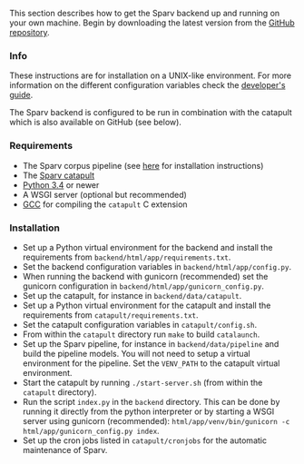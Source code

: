 
This section describes how to get the Sparv backend up and running on your own machine.
Begin by downloading the latest version from the [GitHub repository](https://github.com/spraakbanken/sparv-backend).


### Info

These instructions are for installation on a UNIX-like environment.
For more information on the different configuration variables check the [developer's guide](/en/tools/sparv/pipeline/technical-documentation).

The Sparv backend is configured to be run in combination with the catapult which is also available on GitHub (see below).

### Requirements

* The Sparv corpus pipeline (see [here](/en/tools/sparv/pipeline/installation) for installation instructions)
* The [Sparv catapult](https://github.com/spraakbanken/sparv-catapult)
* [Python 3.4](http://python.org/) or newer
* A WSGI server (optional but recommended)
* [GCC](http://gcc.gnu.org/install) for compiling the `catapult` C extension

### Installation

* Set up a Python virtual environment for the backend and install the requirements from `backend/html/app/requirements.txt`.
* Set the backend configuration variables in `backend/html/app/config.py`.
* When running the backend with gunicorn (recommended) set the gunicorn
  configuration in `backend/html/app/gunicorn_config.py`.
* Set up the catapult, for instance in `backend/data/catapult`.
* Set up a Python virtual environment for the catapult and install the requirements from `catapult/requirements.txt`.
* Set the catapult configuration variables in `catapult/config.sh`.
* From within the `catapult` directory run `make` to build `catalaunch`.
* Set up the Sparv pipeline, for instance in `backend/data/pipeline` and build the pipeline models.
  You will not need to setup a virtual environment for the pipeline. Set the `VENV_PATH` to the
  catapult virtual environment.
* Start the catapult by running `./start-server.sh` (from within the `catapult` directory).
* Run the script `index.py` in the `backend` directory.
  This can be done by running it directly from the python interpreter or by starting a
  WSGI server using gunicorn (recommended): `html/app/venv/bin/gunicorn -c html/app/gunicorn_config.py index`.
* Set up the cron jobs listed in `catapult/cronjobs` for the automatic
maintenance of Sparv.
